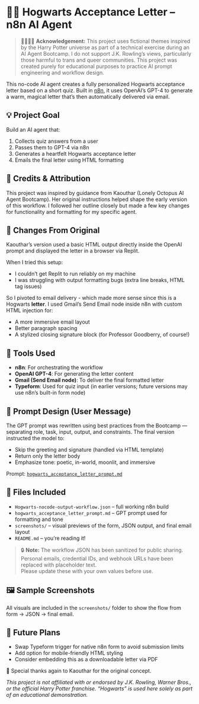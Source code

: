 # 🧙‍♀️ Hogwarts Acceptance Letter – n8n AI Agent

>🏳️‍⚧️🏳️‍🌈 **Acknowledgement:** This project uses fictional themes inspired by the Harry Potter universe as part of a technical exercise during an AI Agent Bootcamp. I do not support J.K. Rowling’s views, particularly those harmful to trans and queer communities. This project was created purely for educational purposes to practice AI prompt engineering and workflow design.

This no-code AI agent creates a fully personalized Hogwarts acceptance letter based on a short quiz. Built in [n8n](https://n8n.io), it uses OpenAI’s GPT-4 to generate a warm, magical letter that’s then automatically delivered via email.

## 💡 Project Goal

Build an AI agent that:
1. Collects quiz answers from a user
2. Passes them to GPT-4 via n8n
3. Generates a heartfelt Hogwarts acceptance letter
4. Emails the final letter using HTML formatting


## 🙌 Credits & Attribution

This project was inspired by guidance from Kaouthar (Lonely Octopus AI Agent Bootcamp). Her original instructions helped shape the early version of this workflow. I followed her outline closely but made a few key changes for functionality and formatting for my specific agent.



## 🧪 Changes From Original

Kaouthar’s version used a basic HTML output directly inside the OpenAI prompt and displayed the letter in a browser via Replit. 

When I tried this setup:
- I couldn’t get Replit to run reliably on my machine
- I was struggling with output formatting bugs (extra line breaks, HTML tag issues)

So I pivoted to email delivery - which made more sense since this is a Hogwarts **letter**.
I used Gmail’s Send Email node inside n8n with custom HTML injection for:
- A more immersive email layout
- Better paragraph spacing
- A stylized closing signature block (for Professor Goodberry, of course!)


## 🧰 Tools Used

- **n8n**: For orchestrating the workflow  
- **OpenAI GPT-4**: For generating the letter content  
- **Gmail (Send Email node)**: To deliver the final formatted letter  
- **Typeform**: Used for quiz input (in earlier versions; future versions may use n8n’s built-in form node)



## 🧵 Prompt Design (User Message)

The GPT prompt was rewritten using best practices from the Bootcamp — separating role, task, input, output, and constraints. The final version instructed the model to:

- Skip the greeting and signature (handled via HTML template)
- Return only the letter body
- Emphasize tone: poetic, in-world, moonlit, and immersive

Prompt: [`hogwarts_acceptance_letter_prompt.md`](hogwarts_acceptance_letter_prompt.md)



## 📂 Files Included

- `Hogwarts-nocode-output-workflow.json` – full working n8n build  
- `hogwarts_acceptance_letter_prompt.md` – GPT prompt used for formatting and tone  
- `screenshots/` – visual previews of the form, JSON output, and final email layout  
- `README.md` – you’re reading it!
> 🔒 **Note:** The workflow JSON has been sanitized for public sharing.  
> Personal emails, credential IDs, and webhook URLs have been replaced with placeholder text.  
> Please update these with your own values before use.

## 🖼️ Sample Screenshots

All visuals are included in the `screenshots/` folder to show the flow from form → JSON → final email.



## 🔮 Future Plans

- Swap Typeform trigger for native n8n form to avoid submission limits  
- Add option for mobile-friendly HTML styling  
- Consider embedding this as a downloadable letter via PDF



🦉 Special thanks again to Kaouthar for the original concept.

_This project is not affiliated with or endorsed by J.K. Rowling, Warner Bros., or the official Harry Potter franchise. “Hogwarts” is used here solely as part of an educational demonstration._

